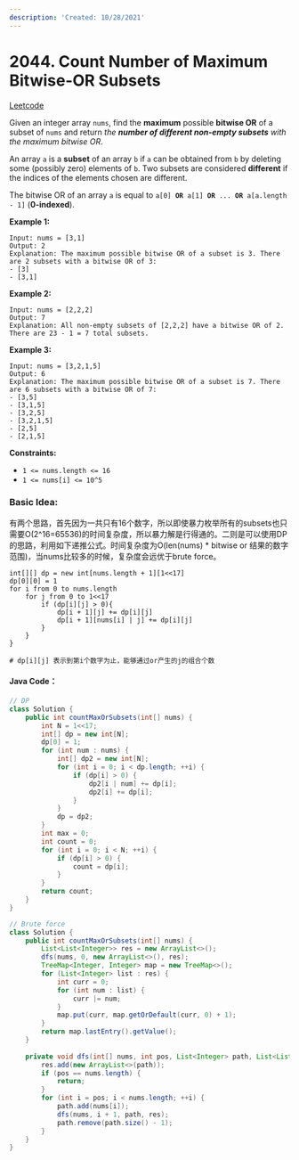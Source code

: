 ```yaml
---
description: 'Created: 10/28/2021'
---
```


# 2044. Count Number of Maximum Bitwise-OR Subsets

[Leetcode](https://leetcode.com/problems/count-number-of-maximum-bitwise-or-subsets/)

Given an integer array `nums`, find the **maximum** possible **bitwise OR** of a subset of `nums` and return _the **number of different non-empty subsets** with the maximum bitwise OR_.

An array `a` is a **subset** of an array `b` if `a` can be obtained from `b` by deleting some (possibly zero) elements of `b`. Two subsets are considered **different** if the indices of the elements chosen are different.

The bitwise OR of an array `a` is equal to `a[0] `**`OR`**`  a[1]  `**`OR`**`  ...  `**`OR`**` a[a.length - 1]` (**0-indexed**).

**Example 1:**

```
Input: nums = [3,1]
Output: 2
Explanation: The maximum possible bitwise OR of a subset is 3. There are 2 subsets with a bitwise OR of 3:
- [3]
- [3,1]
```

**Example 2:**

```
Input: nums = [2,2,2]
Output: 7
Explanation: All non-empty subsets of [2,2,2] have a bitwise OR of 2. There are 23 - 1 = 7 total subsets.
```

**Example 3:**

```
Input: nums = [3,2,1,5]
Output: 6
Explanation: The maximum possible bitwise OR of a subset is 7. There are 6 subsets with a bitwise OR of 7:
- [3,5]
- [3,1,5]
- [3,2,5]
- [3,2,1,5]
- [2,5]
- [2,1,5]
```

**Constraints:**

* `1 <= nums.length <= 16`
* `1 <= nums[i] <= 10^5`

### Basic Idea:

有两个思路，首先因为一共只有16个数字，所以即使暴力枚举所有的subsets也只需要O(2^16=65536)的时间复杂度，所以暴力解是行得通的。二则是可以使用DP的思路，利用如下递推公式。时间复杂度为O(len(nums) \* bitwise or 结果的数字范围)，当nums比较多的时候，复杂度会远优于brute force。

```
int[][] dp = new int[nums.length + 1][1<<17]
dp[0][0] = 1
for i from 0 to nums.length
    for j from 0 to 1<<17
        if (dp[i][j] > 0){
            dp[i + 1][j] += dp[i][j]
            dp[i + 1][nums[i] | j] += dp[i][j]
        }
    }
}

# dp[i][j] 表示到第i个数字为止，能够通过or产生的j的组合个数
```

#### Java Code：

```java
// DP 
class Solution {
    public int countMaxOrSubsets(int[] nums) {
        int N = 1<<17;
        int[] dp = new int[N];
        dp[0] = 1;
        for (int num : nums) {
            int[] dp2 = new int[N];
            for (int i = 0; i < dp.length; ++i) {
                if (dp[i] > 0) {
                    dp2[i | num] += dp[i];
                    dp2[i] += dp[i];
                }
            }
            dp = dp2;
        }
        int max = 0;
        int count = 0;
        for (int i = 0; i < N; ++i) {
            if (dp[i] > 0) {
                count = dp[i];
            }
        }
        return count;
    }
}

// Brute force
class Solution {
    public int countMaxOrSubsets(int[] nums) {
        List<List<Integer>> res = new ArrayList<>();
        dfs(nums, 0, new ArrayList<>(), res);
        TreeMap<Integer, Integer> map = new TreeMap<>();
        for (List<Integer> list : res) {
            int curr = 0;
            for (int num : list) {
                curr |= num;
            }
            map.put(curr, map.getOrDefault(curr, 0) + 1);
        }
        return map.lastEntry().getValue();
    }
    
    private void dfs(int[] nums, int pos, List<Integer> path, List<List<Integer>> res) {
        res.add(new ArrayList<>(path));
        if (pos == nums.length) {
            return;
        }
        for (int i = pos; i < nums.length; ++i) {
            path.add(nums[i]);
            dfs(nums, i + 1, path, res);
            path.remove(path.size() - 1);
        }
    }
}
```
